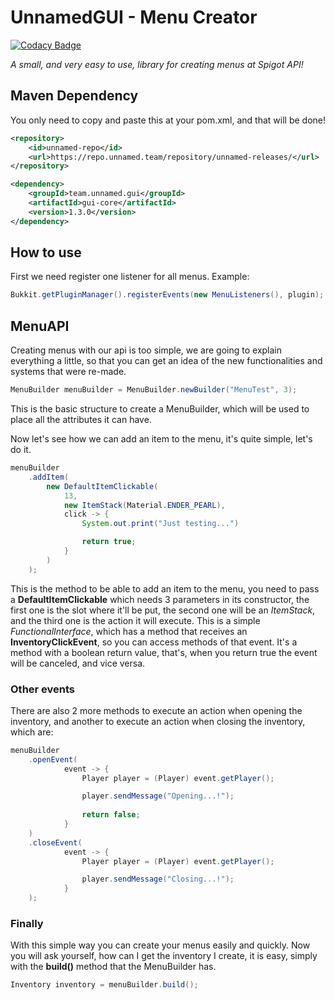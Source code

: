 # **UnnamedGUI - Menu Creator**

[![Codacy Badge](https://api.codacy.com/project/badge/Grade/d288974ef2734b50bd34a800b2161c70)](https://app.codacy.com/gh/UnnamedWorks/UnnamedGUI?utm_source=github.com&utm_medium=referral&utm_content=UnnamedWorks/UnnamedGUI&utm_campaign=Badge_Grade_Dashboard)

_A small, and very easy to use, library for creating menus at Spigot API!_

## **Maven Dependency**
You only need to copy and paste this at your pom.xml, and that will be done!
````xml
<repository>
    <id>unnamed-repo</id>
    <url>https://repo.unnamed.team/repository/unnamed-releases/</url>
</repository>
````
````xml
<dependency>
    <groupId>team.unnamed.gui</groupId>
    <artifactId>gui-core</artifactId>
    <version>1.3.0</version>
</dependency>
````

## **How to use**
First we need register one listener for all menus. Example:

````java
Bukkit.getPluginManager().registerEvents(new MenuListeners(), plugin);
````

## **MenuAPI**
Creating menus with our api is too simple, we are going to explain everything a little,
so that you can get an idea of ​​the new functionalities and systems that were re-made.

````java
MenuBuilder menuBuilder = MenuBuilder.newBuilder("MenuTest", 3);
````
This is the basic structure to create a MenuBuilder, which will be used to place 
all the attributes it can have.

Now let's see how we can add an item to the menu, it's quite simple, let's do it.

````java
menuBuilder
    .addItem(
        new DefaultItemClickable(
            13,
            new ItemStack(Material.ENDER_PEARL),
            click -> {
                System.out.print("Just testing...")

                return true;
            }
        )
    );
````

This is the method to be able to add an item to the menu, you need to pass a **DefaultItemClickable**
which needs 3 parameters in its constructor, the first one is the slot where it'll be put,
the second one will be an _ItemStack_, and the third one is the action it will execute. This is a
simple _FunctionalInterface_, which has a method that receives an **InventoryClickEvent**, so you 
can access methods of that event. It's a method with a boolean return value, that's, 
when you return true the event will be canceled, and vice versa.

### **Other events**
There are also 2 more methods to execute an action when opening the inventory,
and another to execute an action when closing the inventory, which are:

````java
menuBuilder
    .openEvent(
            event -> {
                Player player = (Player) event.getPlayer();

                player.sendMessage("Opening...!");
                
                return false;
            }
    )
    .closeEvent(
            event -> {
                Player player = (Player) event.getPlayer();

                player.sendMessage("Closing...!");
            }
    );
````

### **Finally**
With this simple way you can create your menus easily and quickly.
Now you will ask yourself, how can I get the inventory I create, it is easy, 
simply with the **build()** method that the MenuBuilder has.

````java
Inventory inventory = menuBuilder.build();
````
